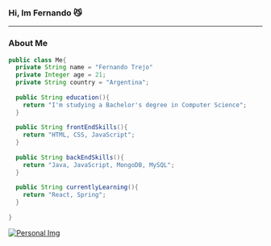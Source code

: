 ### Hi, Im Fernando 😼
---
### About Me
```java
public class Me{
  private String name = "Fernando Trejo"
  private Integer age = 21;
  private String country = "Argentina";
  
  public String education(){
    return "I'm studying a Bachelor's degree in Computer Science";
  }
  
  public String frontEndSkills(){
    return "HTML, CSS, JavaScript";
  }
  
  public String backEndSkills(){
    return "Java, JavaScript, MongoDB, MySQL";
  }
  
  public String currentlyLearning(){
    return "React, Spring";
  }
  
}
```
<a href="https://ferrt1.github.io/ferrt1cv/" target="_blank"><img src="https://ferrt1.github.io/ferrt1cv/imgs/finalimage.png" alt="Personal Img" heigth="100px"/></a>
